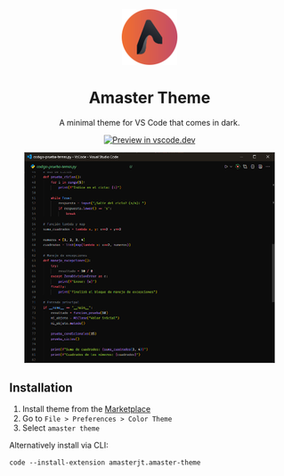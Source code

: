 <div align="center">
<img src="https://raw.githubusercontent.com/AmasterJT/amaster-theme/master/amaster-logo.png" width="100"/>

# Amaster Theme

A minimal theme for VS Code that comes in dark.

[![Preview in vscode.dev](https://img.shields.io/badge/preview%20in-vscode.dev-blue)](https://vscode.dev/theme/amasterjt.amaster-theme)

<img src="https://raw.githubusercontent.com/AmasterJT/amaster-theme/master/theme-preview.png" alt="preview-dark" width=450>

</div>

## Installation

1. Install theme from the [Marketplace](https://marketplace.visualstudio.com/items?itemName=amasterjt.amaster-theme)
2. Go to `File > Preferences > Color Theme`
3. Select `amaster theme`

Alternatively install via CLI:

```
code --install-extension amasterjt.amaster-theme
```
